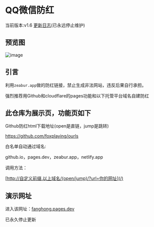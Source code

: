 # QQ微信防红

当前版本:v1.6 [更新日志](https://github.com/foxplaying/fanghong/blob/main/Update.log.md)(已永远停止维护)

## 预览图
![image](https://github.com/user-attachments/assets/1eed90ba-3272-430c-9cfc-6a848924551d)

## 引言

利用`zeabur.app`做的防红链接，禁止生成非法网站，违反后果自行承担。

强烈推荐用Github和cloudflare的pages功能和以下托管平台域名自建防红 

## 此仓库为展示页，功能页如下
Github防红html下载地址(open是直链，jump是跳转) 

https://github.com/foxplaying/ourls

白名单自动通过域名: 

github.io，pages.dev，zeabur.app，netlify.app 

调用方法：

[http://自定义前缀.以上域名/(open/jump)/?url=你的网址](/)

## 演示网址

进入该网址：[fanghong.pages.dev](https://fanghong.pages.dev)

已永久停止更新
